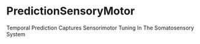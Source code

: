 # PredictionSensoryMotor
Temporal Prediction Captures Sensorimotor Tuning In The Somatosensory System
